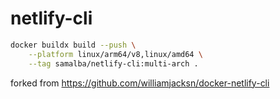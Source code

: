 # netlify-cli

```sh
docker buildx build --push \
    --platform linux/arm64/v8,linux/amd64 \
    --tag samalba/netlify-cli:multi-arch .
```

forked from https://github.com/williamjacksn/docker-netlify-cli
